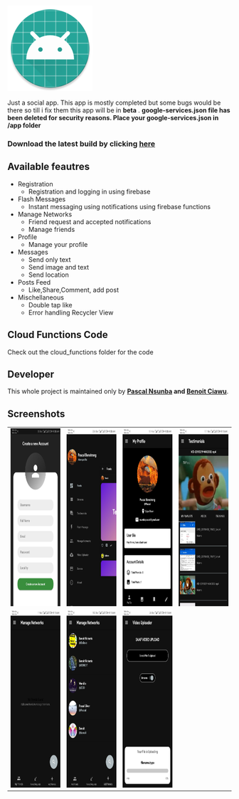 


<img src="https://github.com/PascalBenstrong/Saaf/blob/master/app/src/main/res/mipmap-xxxhdpi/ic_launcher.png">

Just a social app. This app is mostly completed but some bugs would be there so till i fix them this app will be in **beta** .
**google-services.json file has been deleted for security reasons. Place your google-services.json in /app folder**

### Download the latest build by clicking [here](https://github.com/PascalBenstrong/Saaf/blob/master/app/release/app-release.apk)

## Available feautres

* Registration
  - Registration and logging in using firebase 
* Flash Messages
  - Instant messaging using notifications using firebase functions
* Manage Networks
  - Friend request and accepted notifications
  - Manage friends
* Profile
  - Manage your profile
* Messages
  - Send only text 
  - Send image and text 
  - Send location 
* Posts Feed
  - Like,Share,Comment, add post
* Mischellaneous
  - Double tap like 
  - Error handling Recycler View
  
## Cloud Functions Code
Check out the cloud_functions folder for the code

## Developer

This whole project is maintained only by **[Pascal Nsunba](https://github.com/PascalBenstrong) and [Benoit Ciawu](https://github.com/BenoitTheFirst)**.


## Screenshots

<table>
  <tr>
     <td> <img src="https://github.com/PascalBenstrong/Saaf/blob/master/Screenshots/Screenshot_20190419-090800.jpg" height="400"> </td>
     <td> <img src="https://github.com/PascalBenstrong/Saaf/blob/master/Screenshots/Screenshot_20190419-090836.jpg" height="400"> </td>
     <td> <img src="https://github.com/PascalBenstrong/Saaf/blob/master/Screenshots/Screenshot_20190419-090850.jpg" height="400"> </td>
    <td> <img src="https://github.com/PascalBenstrong/Saaf/blob/master/Screenshots/Screenshot_20190419-091005.jpg" height="400"> </td>
  </tr>
  
  <tr>
     <td> <img src="https://github.com/PascalBenstrong/Saaf/blob/master/Screenshots/Screenshot_20190419-091034.jpg" height="400"> </td>
     <td> <img src="https://github.com/PascalBenstrong/Saaf/blob/master/Screenshots/Screenshot_20190419-091045.jpg" height="400"> </td>
     <td> <img src="https://github.com/PascalBenstrong/Saaf/blob/master/Screenshots/Screenshot_20190419-091059.jpg" height="400"> </td>
  </tr>

</table>



<!--## Credits

<!--Logo designed by Live Mail Team from Uplabs.com
